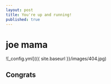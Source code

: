 ```yaml
---
layout: post
title: You're up and running!
published: true
---
```

# joe mama

![_config.yml]({{ site.baseurl }}/images/404.jpg)

## Congrats
